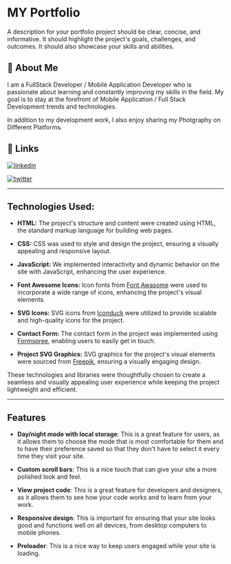 
# MY Portfolio


A description for your portfolio project should be clear, concise, and informative. It should highlight the project's goals, challenges, and outcomes. It should also showcase your skills and abilities.




## 🚀 About Me
I am a FullStack Developer / Mobile Application Developer who is passionate about learning and constantly improving my skills in the field. My goal is to stay at the forefront of Mobile Application / Full Stack Development trends and technologies.

In addition to my development work, I also enjoy sharing my Photgraphy on Different Platforms.



## 🔗 Links

[![linkedin](https://img.shields.io/badge/linkedin-0A66C2?style=for-the-badge&logo=linkedin&logoColor=white)](https://www.linkedin.com/in/rishabhsharma7942/)

[![twitter](https://img.shields.io/badge/instagram-1DA1F2?style=for-the-badge&logo=instagram&logoColor=white)](https://www.instagram.com/Rishabh92352644/)


---
## Technologies Used:

- **HTML:** The project's structure and content were created using HTML, the standard markup language for building web pages.

- **CSS:** CSS was used to style and design the project, ensuring a visually appealing and responsive layout. 

- **JavaScript:** We implemented interactivity and dynamic behavior on the site with JavaScript, enhancing the user experience.

- **Font Awesome Icons:** Icon fonts from [Font Awasome](https://fontawesome.com/) were used to incorporate a wide range of icons, enhancing the project's visual elements.

- **SVG Icons:** SVG icons from [Iconduck](https://iconduck.com/) were utilized to provide scalable and high-quality icons for the project.

- **Contact Form:** The contact form in the project was implemented using [Formspree](https://formspree.io/), enabling users to easily get in touch.

- **Project SVG Graphics:** SVG graphics for the project's visual elements were sourced from [Freepik](https://www.freepik.com/), ensuring a visually engaging design.

These technologies and libraries were thoughtfully chosen to create a seamless and visually appealing user experience while keeping the project lightweight and efficient.

---

## Features

- **Day/night mode with local storage**: This is a great feature for users, as it allows them to choose the mode that is most comfortable for them and to have their preference saved so that they don't have to select it every time they visit your site.

- **Custom scroll bars**: This is a nice touch that can give your site a more polished look and feel.

- **View project code**: This is a great feature for developers and designers, as it allows them to see how your code works and to learn from your work.

- **Responsive design**: This is important for ensuring that your site looks good and functions well on all devices, from desktop computers to mobile phones.

- **Preloader**: This is a nice way to keep users engaged while your site is loading.


